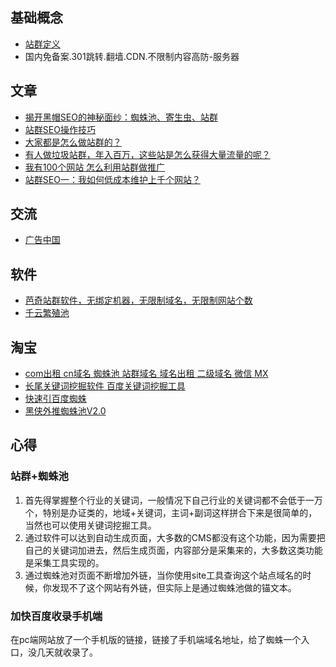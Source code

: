 ## 基础概念
* [站群定义](http://baike.baidu.com/link?url=ommcQyxZOOAulygARd9xzxcXeEzKSCPdwiT9XmbFUN44pQo7rkNZ9hf1KvEfHCm6VYQ53lM26nX-ZPDangzX4K1nCzEa31hKb8RDQhHiUHe)
* 国内免备案.301跳转.翻墙.CDN.不限制内容高防-服务器

## 文章

* [揭开黑帽SEO的神秘面纱：蜘蛛池、寄生虫、站群](http://mt.sohu.com/20161107/n472504662.shtml)
* [站群SEO操作技巧](http://bbs.28tui.com/thread-15622142-1-1.html)
* [大家都是怎么做站群的？](https://www.zhihu.com/question/20998390)
* [有人做垃圾站群，年入百万，这些站是怎么获得大量流量的呢？](https://www.zhihu.com/question/19825065)
* [我有100个网站 怎么利用站群做推广](https://zhidao.baidu.com/question/689620553191347804.html)
* [站群SEO一：我如何低成本维护上千个网站？](http://www.chinaz.com/web/2015/0323/392249.shtml)


## 交流
* [广告中国](http://www.advertcn.com/)

## 软件

* [芭奇站群软件，无绑定机器，无限制域名，无限制网站个数](https://baqisoft.taobao.com/)
* [千云繁殖池](http://www.zhizhu365.com/)

## 淘宝
* [com出租 cn域名 蜘蛛池 站群域名 域名出租 二级域名 微信 MX](https://item.taobao.com/item.htm?spm=a230r.1.14.110.GK0WBQ&id=533018226722&ns=1&abbucket=11#detail)
* [长尾关键词挖掘软件 百度关键词挖掘工具](https://item.taobao.com/item.htm?spm=2013.1.20141002.7.LnmckG&scm=1007.10009.70205.100200300000001&id=530643654503&pvid=a12b6f57-95cd-4a70-aa0f-9fb4d67498de)
* [快速引百度蜘蛛](https://item.taobao.com/item.htm?spm=a230r.1.14.80.GK0WBQ&id=530588219559&ns=1&abbucket=11#detail)
* [黑侠外推蜘蛛池V2.0](https://item.taobao.com/item.htm?spm=2013.1.w4023-15939124170.7.Pr3Wpk&id=545253555205)

## 心得

### 站群+蜘蛛池

1. 首先得掌握整个行业的关键词，一般情况下自己行业的关键词都不会低于一万个，特别是办证类的，地域+关键词，主词+副词这样拼合下来是很简单的，当然也可以使用关键词挖掘工具。
2. 通过软件可以达到自动生成页面，大多数的CMS都没有这个功能，因为需要把自己的关键词加进去，然后生成页面，内容部分是采集来的，大多数这类功能是采集工具实现的。
3. 通过蜘蛛池对页面不断增加外链，当你使用site工具查询这个站点域名的时候，你发现不了这个网站有外链，但实际上是通过蜘蛛池做的锚文本。

### 加快百度收录手机端
在pc端网站放了一个手机版的链接，链接了手机端域名地址，给了蜘蛛一个入口，没几天就收录了。
